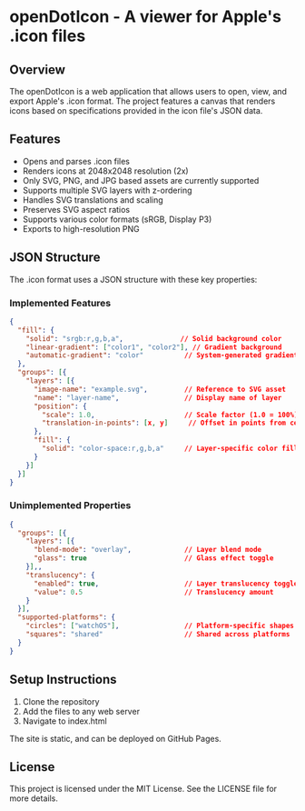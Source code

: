 # openDotIcon - A viewer for Apple's .icon files

## Overview
The openDotIcon is a web application that allows users to open, view, and export Apple's .icon format. The project features a canvas that renders icons based on specifications provided in the icon file's JSON data.

## Features
- Opens and parses .icon files
- Renders icons at 2048x2048 resolution (2x)
- Only SVG, PNG, and JPG based assets are currently supported
- Supports multiple SVG layers with z-ordering
- Handles SVG translations and scaling
- Preserves SVG aspect ratios
- Supports various color formats (sRGB, Display P3)
- Exports to high-resolution PNG

## JSON Structure
The .icon format uses a JSON structure with these key properties:

### Implemented Features
```json
{
  "fill": {
    "solid": "srgb:r,g,b,a",              // Solid background color
    "linear-gradient": ["color1", "color2"], // Gradient background
    "automatic-gradient": "color"          // System-generated gradient
  },
  "groups": [{
    "layers": [{
      "image-name": "example.svg",         // Reference to SVG asset
      "name": "layer-name",                // Display name of layer
      "position": {
        "scale": 1.0,                      // Scale factor (1.0 = 100%)
        "translation-in-points": [x, y]     // Offset in points from center
      },
      "fill": {
        "solid": "color-space:r,g,b,a"     // Layer-specific color fill
      }
    }]
  }]
}
```

### Unimplemented Properties
```json
{
  "groups": [{
    "layers": [{
      "blend-mode": "overlay",             // Layer blend mode
      "glass": true                        // Glass effect toggle
    }],,
    "translucency": {
      "enabled": true,                     // Layer translucency toggle
      "value": 0.5                         // Translucency amount
    }
  }],
  "supported-platforms": {
    "circles": ["watchOS"],                // Platform-specific shapes
    "squares": "shared"                    // Shared across platforms
  }
}
```

## Setup Instructions
1. Clone the repository
2. Add the files to any web server
3. Navigate to index.html

The site is static, and can be deployed on GitHub Pages.

## License
This project is licensed under the MIT License. See the LICENSE file for more details.
